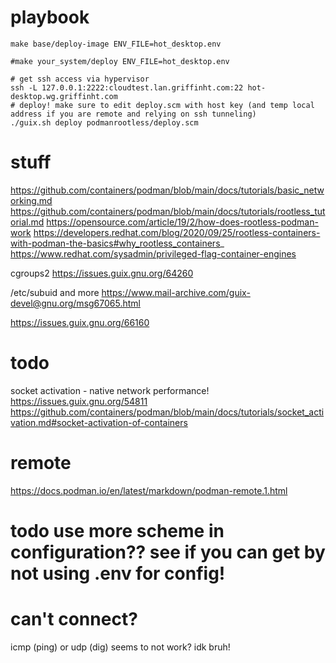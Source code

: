 # playbook

```
make base/deploy-image ENV_FILE=hot_desktop.env
```

```
#make your_system/deploy ENV_FILE=hot_desktop.env

# get ssh access via hypervisor
ssh -L 127.0.0.1:2222:cloudtest.lan.griffinht.com:22 hot-desktop.wg.griffinht.com
# deploy! make sure to edit deploy.scm with host key (and temp local address if you are remote and relying on ssh tunneling)
./guix.sh deploy podmanrootless/deploy.scm
```

# stuff

https://github.com/containers/podman/blob/main/docs/tutorials/basic_networking.md
https://github.com/containers/podman/blob/main/docs/tutorials/rootless_tutorial.md
https://opensource.com/article/19/2/how-does-rootless-podman-work
https://developers.redhat.com/blog/2020/09/25/rootless-containers-with-podman-the-basics#why_rootless_containers_
https://www.redhat.com/sysadmin/privileged-flag-container-engines

cgroups2
https://issues.guix.gnu.org/64260

/etc/subuid and more
https://www.mail-archive.com/guix-devel@gnu.org/msg67065.html



https://issues.guix.gnu.org/66160

# todo
socket activation - native network performance!
https://issues.guix.gnu.org/54811
https://github.com/containers/podman/blob/main/docs/tutorials/socket_activation.md#socket-activation-of-containers


# remote
https://docs.podman.io/en/latest/markdown/podman-remote.1.html


# todo use more scheme in configuration?? see if you can get by not using .env for config!

# can't connect?
icmp (ping) or udp (dig) seems to not work?
idk bruh!
